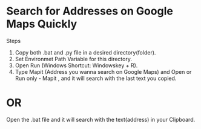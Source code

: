 # Search for Addresses on Google Maps Quickly

Steps
1. Copy both .bat and .py file in a desired directory(folder).
2. Set Environmet Path Variable for this directory.
3. Open Run (Windows Shortcut: Windowskey + R).
4. Type Mapit (Address you wanna search on Google Maps) and Open 
   or Run only - Mapit , and it will search with the last text you copied.

# OR 

 Open the .bat file and it will search with the text(address) in your Clipboard. 

